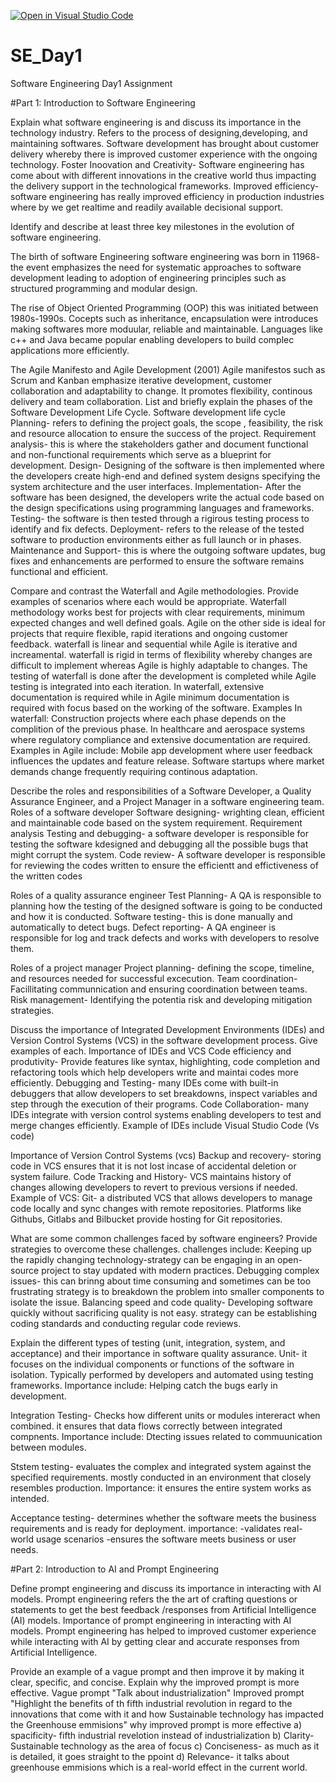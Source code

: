 [![Open in Visual Studio Code](https://classroom.github.com/assets/open-in-vscode-2e0aaae1b6195c2367325f4f02e2d04e9abb55f0b24a779b69b11b9e10269abc.svg)](https://classroom.github.com/online_ide?assignment_repo_id=18390263&assignment_repo_type=AssignmentRepo)
# SE_Day1
Software Engineering Day1 Assignment

#Part 1: Introduction to Software Engineering

Explain what software engineering is and discuss its importance in the technology industry.
Refers to the process of designing,developing, and maintaining softwares. Software development has brought about customer delivery whereby there is improved customer experience with the ongoing technology. 
Foster Inoovation and Creativity- Software engineering has come about with different innovations in the creative world thus impacting the delivery support in the technological frameworks. 
Improved efficiency- software engineering has really improved efficiency in production industries where by we get realtime and readily available decisional support.

Identify and describe at least three key milestones in the evolution of software engineering.

The birth of software Engineering
software engineering was born in 11968- the event emphasizes the need for systematic approaches to software development leading to adoption of engineering principles such as structured programming and modular design.

The rise of Object Oriented Programming (OOP) 
this was initiated between 1980s-1990s. Cocepts such as inheritance, encapsulation were introduces making softwares more moduular, reliable and maintainable. Languages like c++ and Java became popular enabling developers to build complec applications more efficiently.

The Agile Manifesto and Agile Development 
(2001) Agile manifestos such as Scrum and Kanban emphasize iterative development, customer collaboration and adaptability to change. It promotes flexibility, continous delivery and team collaboration.
List and briefly explain the phases of the Software Development Life Cycle.
Software development life  cycle
Planning- refers to defining the project goals, the scope , feasibility, the risk and resource allocation to ensure the success of the project.
Requirement analysis- this is where the stakeholders gather and document functional and non-functional requirements which serve as a blueprint for development.
Design- Designing of the software is then implemented where the developers create high-end and defined system designs specifying the system architecture and the user interfaces.
Implementation- After the software has been designed, the developers write the actual code based on the design specifications using programming languages and frameworks.
Testing- the software is then tested through a rigirous testing process to identify and fix defects.
Deployment- refers to the release of the tested software to production environments either as full launch or in phases.
Maintenance and Support- this is where the outgoing software updates, bug fixes and enhancements are performed to ensure the software remains functional and efficient.


Compare and contrast the Waterfall and Agile methodologies. Provide examples of scenarios where each would be appropriate.
Waterfall methodology works best for projects with clear requirements, minimum expected changes and well defined goals.
Agile on  the other side is ideal for projects that require flexible, rapid iterations and ongoing customer feedback.
waterfall is linear and sequential while Agile is iterative and increamental.
waterfall is rigid in terms of flexibility whereby changes are difficult to implement whereas Agile is highly adaptable to changes.
The testing of waterfall is done after the development is completed while Agile testing is integrated into each iteration. 
In waterfall, extensive documentation is required while in Agile minimum documentation is required with focus based on the working of the software.
Examples In waterfall: Construction projects where each phase depends on the complition of the previous phase.
                      In healthcare and aerospace systems where regulatory compliance and extensive documentation are required.
Examples in Agile include: Mobile app development where user feedback influences the updates and feature release.
                          Software startups where market demands change frequently requiring continous adaptation.

Describe the roles and responsibilities of a Software Developer, a Quality Assurance Engineer, and a Project Manager in a software engineering team.
Roles of a software developer
Software designing- wrighting clean, efficient and maintainable code based on the system requirement.
Requirement analysis
Testing and debugging- a software developer is responsible for testing the software kdesigned and debugging all the possible bugs that might corrupt the system.
Code review- A software developer is responsible for reviewing the codes written to ensure the efficientt and effictiveness of the written codes

Roles of a quality assurance engineer
Test Planning- A QA is responsible to planning how the testing of the designed software is going to be conducted and how it is conducted.
Software testing- this is done manually and automatically to detect bugs.
Defect reporting- A QA engineer is responsible for log and track defects and works with developers to resolve them.

Roles of a project manager
Project planning- defining the scope, timeline, and resources needed for successful excecution.
Team coordination- Facillitating communnication and ensuring coordination between teams.
Risk management- Identifying the potentia risk and developing mitigation strategies.

Discuss the importance of Integrated Development Environments (IDEs) and Version Control Systems (VCS) in the software development process. Give examples of each.
Importance of IDEs and VCS
Code efficiency and produtivity- Provide features like syntax, highlighting, code completion and refactoring tools which help developers write and maintai codes more efficiently.
Debugging and Testing- many IDEs come with built-in debuggers that allow developers to set breakdowns, inspect variables and step through the execution of their programs.
Code Collaboration- many IDEs integrate with version control systems enabling developers to test and merge changes efficiently.
Example of IDEs include Visual Studio Code (Vs code)

Importance of Version Control Systems (vcs)
Backup and recovery- storing code in VCS ensures that it is not lost incase of accidental deletion or system failure.
Code Tracking and History- VCS maintains history of changes allowing developers to revert to previous versions if needed.
Example of VCS:
Git- a distributed VCS that allows developers to manage code locally and sync changes with remote repositories. Platforms like Githubs, Gitlabs and Bilbucket provide hosting for Git repositories.


What are some common challenges faced by software engineers? Provide strategies to overcome these challenges.
challenges include:
Keeping up the rapidly changing technology-strategy can be engaging in an open-source project to stay updated with modern practices.
Debugging complex issues- this can brinng about time consuming and sometimes can be too frustrating
strategy is to breakdown the problem into smaller components to isolate the issue.
Balancing speed and code quality- Developing software quickly without sacrificing quality is not easy.
strategy can be establishing coding standards and conducting regular code reviews.

Explain the different types of testing (unit, integration, system, and acceptance) and their importance in software quality assurance.
Unit- it focuses on the individual components or functions of the software in isolation. Typically performed by developers and automated using testing frameworks.
Importance include: Helping catch the bugs early in development.

Integration Testing- Checks how different units or modules intereract when combined. it ensures that data flows correctly between integrated compnents.
Importance include: Dtecting issues related to commuunication between modules.

Ststem testing- evaluates the complex and integrated system against the specified requirements. mostly conducted in an environment that closely resembles production.
Importance: it ensures the entire system works as intended.

Acceptance testing- determines whether the software meets the business requirements and is ready for deployment.
importance: -validates real-world usage scenarios
            -ensures the software meets business or user needs.

#Part 2: Introduction to AI and Prompt Engineering


Define prompt engineering and discuss its importance in interacting with AI models.
Prompt engineering refers the the art of crafting questions or statements to get the best feedback /responses from Artificial Intelligence (AI) models.
Importance of prompt engineering in interacting with AI models.
Prompt engineering has helped to improved customer experience while interacting with AI by getting clear and accurate responses from Artificial Intelligence.



Provide an example of a vague prompt and then improve it by making it clear, specific, and concise. Explain why the improved prompt is more effective.
Vague prompt
"Talk about industrialization"
Improved prompt
"Highlight the benefits of th fifth industrial revolution in regard to the innovations that come with it and how Sustainable technology has impacted the Greenhouse emmisions"
why improved prompt is more effective
a) spacificity- fifth industrial revelotion instead of industrialization
b) Clarity-Sustainable technology as the area of focus
c) Conciseness- as much as it is detailed, it goes straight to the ppoint
d) Relevance- it talks about greenhouse emmisions which is a real-world effect in the current world.
